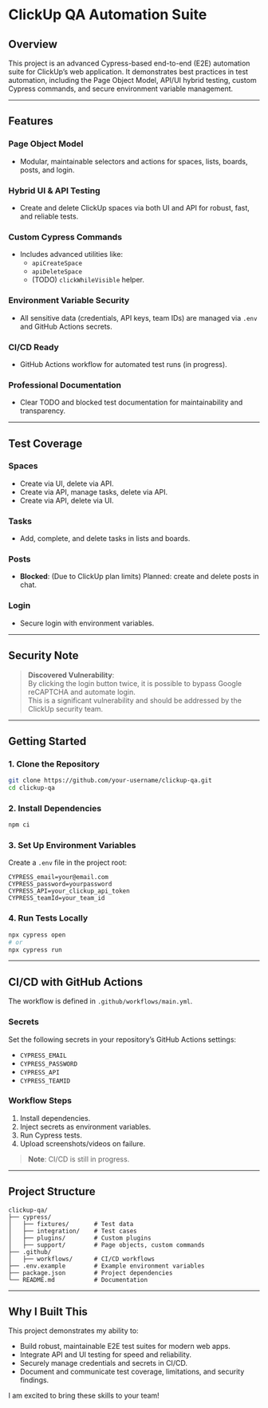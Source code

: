 # ClickUp QA Automation Suite

## Overview
This project is an advanced Cypress-based end-to-end (E2E) automation suite for ClickUp’s web application. It demonstrates best practices in test automation, including the Page Object Model, API/UI hybrid testing, custom Cypress commands, and secure environment variable management.

---

## Features

### Page Object Model
- Modular, maintainable selectors and actions for spaces, lists, boards, posts, and login.

### Hybrid UI & API Testing
- Create and delete ClickUp spaces via both UI and API for robust, fast, and reliable tests.

### Custom Cypress Commands
- Includes advanced utilities like:
    - `apiCreateSpace`
    - `apiDeleteSpace`
    - (TODO) `clickWhileVisible` helper.

### Environment Variable Security
- All sensitive data (credentials, API keys, team IDs) are managed via `.env` and GitHub Actions secrets.

### CI/CD Ready
- GitHub Actions workflow for automated test runs (in progress).

### Professional Documentation
- Clear TODO and blocked test documentation for maintainability and transparency.

---

## Test Coverage

### Spaces
- Create via UI, delete via API.
- Create via API, manage tasks, delete via API.
- Create via API, delete via UI.

### Tasks
- Add, complete, and delete tasks in lists and boards.

### Posts
- **Blocked**: (Due to ClickUp plan limits) Planned: create and delete posts in chat.

### Login
- Secure login with environment variables.

---

## Security Note
> **Discovered Vulnerability**:  
> By clicking the login button twice, it is possible to bypass Google reCAPTCHA and automate login.  
> This is a significant vulnerability and should be addressed by the ClickUp security team.

---

## Getting Started

### 1. Clone the Repository
```bash
git clone https://github.com/your-username/clickup-qa.git
cd clickup-qa
```

### 2. Install Dependencies
```bash
npm ci
```

### 3. Set Up Environment Variables
Create a `.env` file in the project root:
```plaintext
CYPRESS_email=your@email.com
CYPRESS_password=yourpassword
CYPRESS_API=your_clickup_api_token
CYPRESS_teamId=your_team_id
```

### 4. Run Tests Locally
```bash
npx cypress open
# or
npx cypress run
```

---

## CI/CD with GitHub Actions
The workflow is defined in `.github/workflows/main.yml`.

### Secrets
Set the following secrets in your repository’s GitHub Actions settings:
- `CYPRESS_EMAIL`
- `CYPRESS_PASSWORD`
- `CYPRESS_API`
- `CYPRESS_TEAMID`

### Workflow Steps
1. Install dependencies.
2. Inject secrets as environment variables.
3. Run Cypress tests.
4. Upload screenshots/videos on failure.

> **Note**: CI/CD is still in progress.

---

## Project Structure
```
clickup-qa/
├── cypress/
│   ├── fixtures/       # Test data
│   ├── integration/    # Test cases
│   ├── plugins/        # Custom plugins
│   ├── support/        # Page objects, custom commands
├── .github/
│   ├── workflows/      # CI/CD workflows
├── .env.example        # Example environment variables
├── package.json        # Project dependencies
└── README.md           # Documentation
```

---

## Why I Built This
This project demonstrates my ability to:
- Build robust, maintainable E2E test suites for modern web apps.
- Integrate API and UI testing for speed and reliability.
- Securely manage credentials and secrets in CI/CD.
- Document and communicate test coverage, limitations, and security findings.

I am excited to bring these skills to your team!  
